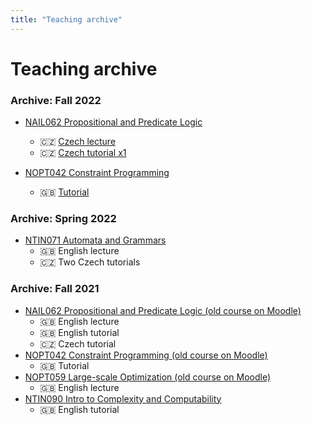 ```yaml
---
title: "Teaching archive"
---
```


# Teaching archive

### Archive: Fall 2022

* [NAIL062 Propositional and Predicate Logic](teaching/fall/nail062/)
  * 🇨🇿 [Czech lecture](teaching/fall/nail062/)
  * 🇨🇿 [Czech tutorial x1](teaching/fall/nail062/cviceni/)

* [NOPT042 Constraint Programming](teaching/fall/nopt042/)
  * 🇬🇧 [Tutorial](teaching/fall/nopt042/)

### Archive: Spring 2022

* [NTIN071 Automata and Grammars](teaching/spring/nail062/)
  - 🇬🇧 English lecture
  - 🇨🇿 Two Czech tutorials

### Archive: Fall 2021

* [NAIL062 Propositional and Predicate Logic (old course on Moodle)](https://dl1.cuni.cz/course/view.php?id=10128)
  - 🇬🇧 English lecture
  - 🇬🇧 English tutorial
  - 🇨🇿 Czech tutorial
* [NOPT042 Constraint Programming (old course on Moodle)](https://dl1.cuni.cz/course/view.php?id=10544) 
  - 🇬🇧 Tutorial
* [NOPT059 Large-scale Optimization (old course on Moodle)](https://dl1.cuni.cz/course/view.php?id=12329)
  - 🇬🇧 English lecture
* [NTIN090 Intro to Complexity and Computability](https://dl1.cuni.cz/course/view.php?id=10132)
  - 🇬🇧 English tutorial